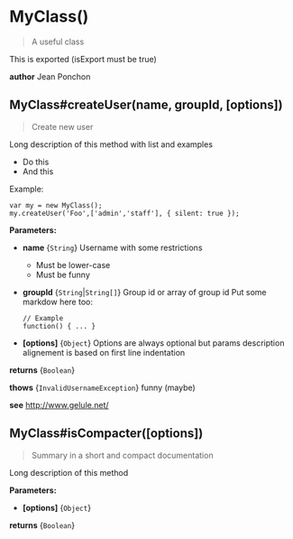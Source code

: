# MyClass()
> A useful class

This is exported (isExport must be true)

**author**
Jean Ponchon


## MyClass#createUser(name, groupId, [options])
> Create new user

Long description of this method with list and examples

  - Do this
  - And this

Example:

    var my = new MyClass();
    my.createUser('Foo',['admin','staff'], { silent: true });

**Parameters:**

  - **name** {`String`}
    Username with some restrictions
    - Must be lower-case
    - Must be funny

  - **groupId** {`String`|`String[]`}
    Group id or array of group id
    Put some markdow here too:

        // Example
        function() { ... }

  - **[options]** {`Object`}
    Options are always optional
    but params description alignement is based on first line indentation

**returns** {`Boolean`}


**thows** {`InvalidUsernameException`}
funny (maybe)

**see**
http://www.gelule.net/


## MyClass#isCompacter([options])
> Summary in a short and compact documentation

Long description of this method

**Parameters:**

  - **[options]** {`Object`}


**returns** {`Boolean`}
